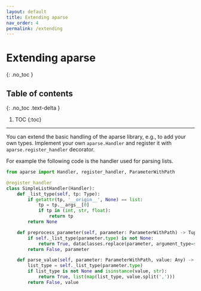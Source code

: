 ```yaml
---
layout: default
title: Extending aparse
nav_order: 4
permalink: /extending
---
```

# Extending aparse

{: .no_toc }

## Table of contents
{: .no_toc .text-delta }

1. TOC
{:toc}

---

You can extend the basic handling of the aparse library, e.g., to
add your own types. Implement your own `aparse.Handler` and register
it with `aparse.register_handler` decorator.

For example the following code is the handler used for parsing lists.
```python
from aparse import Handler, register_handler, ParameterWithPath

@register_handler
class SimpleListHandler(Handler):
    def _list_type(self, tp: Type):
        if getattr(tp, '__origin__', None) == list:
            tp = tp.__args__[0]
            if tp in (int, str, float):
                return tp
        return None

    def preprocess_parameter(self, parameter: ParameterWithPath) -> Tuple[bool, Union[Parameter, ParameterWithPath]]:
        if self._list_type(parameter.type) is not None:
            return True, dataclasses.replace(parameter, argument_type=str)
        return False, parameter

    def parse_value(self, parameter: ParameterWithPath, value: Any) -> Tuple[bool, Any]:
        list_type = self._list_type(parameter.type)
        if list_type is not None and isinstance(value, str):
            return True, list(map(list_type, value.split(',')))
        return False, value
```

